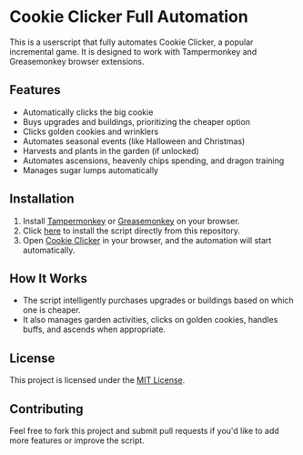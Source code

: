 # Cookie Clicker Full Automation

This is a userscript that fully automates Cookie Clicker, a popular incremental game. It is designed to work with Tampermonkey and Greasemonkey browser extensions.

## Features

- Automatically clicks the big cookie
- Buys upgrades and buildings, prioritizing the cheaper option
- Clicks golden cookies and wrinklers
- Automates seasonal events (like Halloween and Christmas)
- Harvests and plants in the garden (if unlocked)
- Automates ascensions, heavenly chips spending, and dragon training
- Manages sugar lumps automatically

## Installation

1. Install [Tampermonkey](https://www.tampermonkey.net/) or [Greasemonkey](https://www.greasespot.net/) on your browser.
2. Click [here](https://github.com/blazs-storm/cookie-clicker-automation/raw/main/cookie-clicker-automation.user.js) to install the script directly from this repository.
3. Open [Cookie Clicker](https://orteil.dashnet.org/cookieclicker/) in your browser, and the automation will start automatically.

## How It Works

- The script intelligently purchases upgrades or buildings based on which one is cheaper.
- It also manages garden activities, clicks on golden cookies, handles buffs, and ascends when appropriate.

## License

This project is licensed under the [MIT License](LICENSE).

## Contributing

Feel free to fork this project and submit pull requests if you'd like to add more features or improve the script.
